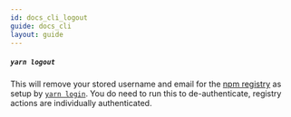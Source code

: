 ```yaml
---
id: docs_cli_logout
guide: docs_cli
layout: guide
---
```


##### `yarn logout`

This will remove your stored username and email for the
[npm registry](https://www.npmjs.com/) as setup by
[`yarn login`](login). You do need to run this to de-authenticate, registry
actions are individually authenticated.
